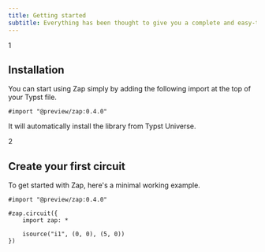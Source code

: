 ```yaml
---
title: Getting started
subtitle: Everything has been thought to give you a complete and easy-to-use library. Zap is even published on Typst Universe.
---
```


<div class="flex items-start gap-4">
<div class="mt-8 flex-none bg-neutral-400 text-white dark:bg-neutral-700 text-center size-4 text-xs rounded-full">1</div>
<div>

## Installation

You can start using Zap simply by adding the following import at the top of your Typst file.

```typst
#import "@preview/zap:0.4.0"
```

It will automatically install the library from Typst Universe.

</div>
</div>

<div class="flex items-start gap-4">
<div class="mt-8 flex-none bg-neutral-400 text-white dark:bg-neutral-700 text-center size-4 text-xs rounded-full">2</div>
<div>

## Create your first circuit

To get started with Zap, here's a minimal working example.

```typst
#import "@preview/zap:0.4.0"

#zap.circuit({
    import zap: *

    isource("i1", (0, 0), (5, 0))
})
```

</div>
</div>
